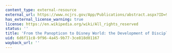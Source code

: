 ```yaml
---
content_type: external-resource
external_url: https://www.ncjrs.gov/App/Publications/abstract.aspx?ID=99800
has_external_license_warning: true
license: https://en.wikipedia.org/wiki/All_rights_reserved
status: ''
title: 'From the Panopticon to Disney World: the Development of Discipline'
uid: 6d6f11c8-9f96-4a45-9b77-3ce818d01167
wayback_url: ''
---
```

